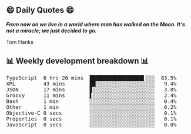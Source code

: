 ## 😄 Daily Quotes 😄

_**From now on we live in a world where man has walked on the Moon. It's not a miracle; we just decided to go.**_

Tom Hanks



## 📊 Weekly development breakdown 📊

<pre>TypeScript  6 hrs 26 mins  █████████████████▌░░░  83.5%
XML         43 mins        █▉░░░░░░░░░░░░░░░░░░░   9.4%
JSON        17 mins        ▊░░░░░░░░░░░░░░░░░░░░   3.8%
Groovy      11 mins        ▌░░░░░░░░░░░░░░░░░░░░   2.4%
Bash        1 min          ░░░░░░░░░░░░░░░░░░░░░   0.4%
Other       1 min          ░░░░░░░░░░░░░░░░░░░░░   0.2%
Objective-C 0 secs         ░░░░░░░░░░░░░░░░░░░░░   0.1%
Properties  0 secs         ░░░░░░░░░░░░░░░░░░░░░   0.1%
JavaScript  0 secs         ░░░░░░░░░░░░░░░░░░░░░   0.0%</pre>